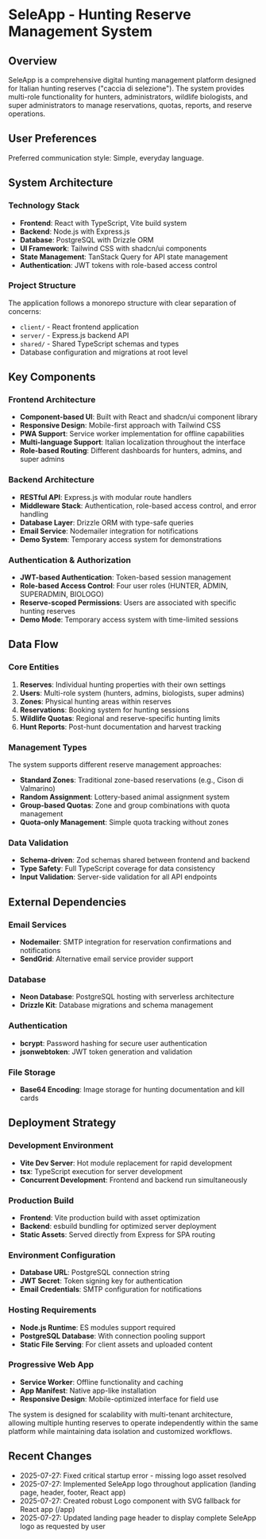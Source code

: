 # SeleApp - Hunting Reserve Management System

## Overview

SeleApp is a comprehensive digital hunting management platform designed for Italian hunting reserves ("caccia di selezione"). The system provides multi-role functionality for hunters, administrators, wildlife biologists, and super administrators to manage reservations, quotas, reports, and reserve operations.

## User Preferences

Preferred communication style: Simple, everyday language.

## System Architecture

### Technology Stack
- **Frontend**: React with TypeScript, Vite build system
- **Backend**: Node.js with Express.js
- **Database**: PostgreSQL with Drizzle ORM
- **UI Framework**: Tailwind CSS with shadcn/ui components
- **State Management**: TanStack Query for API state management
- **Authentication**: JWT tokens with role-based access control

### Project Structure
The application follows a monorepo structure with clear separation of concerns:
- `client/` - React frontend application
- `server/` - Express.js backend API
- `shared/` - Shared TypeScript schemas and types
- Database configuration and migrations at root level

## Key Components

### Frontend Architecture
- **Component-based UI**: Built with React and shadcn/ui component library
- **Responsive Design**: Mobile-first approach with Tailwind CSS
- **PWA Support**: Service worker implementation for offline capabilities
- **Multi-language Support**: Italian localization throughout the interface
- **Role-based Routing**: Different dashboards for hunters, admins, and super admins

### Backend Architecture
- **RESTful API**: Express.js with modular route handlers
- **Middleware Stack**: Authentication, role-based access control, and error handling
- **Database Layer**: Drizzle ORM with type-safe queries
- **Email Service**: Nodemailer integration for notifications
- **Demo System**: Temporary access system for demonstrations

### Authentication & Authorization
- **JWT-based Authentication**: Token-based session management
- **Role-based Access Control**: Four user roles (HUNTER, ADMIN, SUPERADMIN, BIOLOGO)
- **Reserve-scoped Permissions**: Users are associated with specific hunting reserves
- **Demo Mode**: Temporary access system with time-limited sessions

## Data Flow

### Core Entities
1. **Reserves**: Individual hunting properties with their own settings
2. **Users**: Multi-role system (hunters, admins, biologists, super admins)
3. **Zones**: Physical hunting areas within reserves
4. **Reservations**: Booking system for hunting sessions
5. **Wildlife Quotas**: Regional and reserve-specific hunting limits
6. **Hunt Reports**: Post-hunt documentation and harvest tracking

### Management Types
The system supports different reserve management approaches:
- **Standard Zones**: Traditional zone-based reservations (e.g., Cison di Valmarino)
- **Random Assignment**: Lottery-based animal assignment system
- **Group-based Quotas**: Zone and group combinations with quota management
- **Quota-only Management**: Simple quota tracking without zones

### Data Validation
- **Schema-driven**: Zod schemas shared between frontend and backend
- **Type Safety**: Full TypeScript coverage for data consistency
- **Input Validation**: Server-side validation for all API endpoints

## External Dependencies

### Email Services
- **Nodemailer**: SMTP integration for reservation confirmations and notifications
- **SendGrid**: Alternative email service provider support

### Database
- **Neon Database**: PostgreSQL hosting with serverless architecture
- **Drizzle Kit**: Database migrations and schema management

### Authentication
- **bcrypt**: Password hashing for secure user authentication
- **jsonwebtoken**: JWT token generation and validation

### File Storage
- **Base64 Encoding**: Image storage for hunting documentation and kill cards

## Deployment Strategy

### Development Environment
- **Vite Dev Server**: Hot module replacement for rapid development
- **tsx**: TypeScript execution for server development
- **Concurrent Development**: Frontend and backend run simultaneously

### Production Build
- **Frontend**: Vite production build with asset optimization
- **Backend**: esbuild bundling for optimized server deployment
- **Static Assets**: Served directly from Express for SPA routing

### Environment Configuration
- **Database URL**: PostgreSQL connection string
- **JWT Secret**: Token signing key for authentication
- **Email Credentials**: SMTP configuration for notifications

### Hosting Requirements
- **Node.js Runtime**: ES modules support required
- **PostgreSQL Database**: With connection pooling support
- **Static File Serving**: For client assets and uploaded content

### Progressive Web App
- **Service Worker**: Offline functionality and caching
- **App Manifest**: Native app-like installation
- **Responsive Design**: Mobile-optimized interface for field use

The system is designed for scalability with multi-tenant architecture, allowing multiple hunting reserves to operate independently within the same platform while maintaining data isolation and customized workflows.

## Recent Changes
- 2025-07-27: Fixed critical startup error - missing logo asset resolved
- 2025-07-27: Implemented SeleApp logo throughout application (landing page, header, footer, React app)  
- 2025-07-27: Created robust Logo component with SVG fallback for React app (/app)
- 2025-07-27: Updated landing page header to display complete SeleApp logo as requested by user